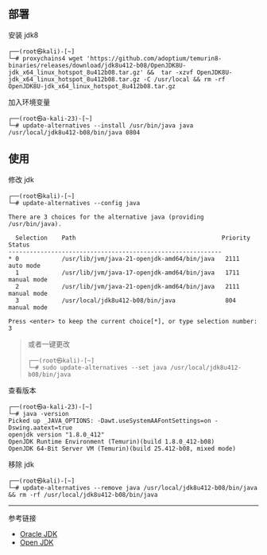 ## 部署

安装 jdk8

```shell
┌──(root㉿kali)-[~]
└─# proxychains4 wget 'https://github.com/adoptium/temurin8-binaries/releases/download/jdk8u412-b08/OpenJDK8U-jdk_x64_linux_hotspot_8u412b08.tar.gz' &&  tar -xzvf OpenJDK8U-jdk_x64_linux_hotspot_8u412b08.tar.gz -C /usr/local && rm -rf OpenJDK8U-jdk_x64_linux_hotspot_8u412b08.tar.gz
```

加入环境变量

```shell
┌──(root㉿a-kali-23)-[~]
└─# update-alternatives --install /usr/bin/java java /usr/local/jdk8u412-b08/bin/java 0804
```

## 使用

修改 jdk

```shell
┌──(root㉿kali)-[~]
└─# update-alternatives --config java
```

```shell
There are 3 choices for the alternative java (providing /usr/bin/java).

  Selection    Path                                         Priority   Status
------------------------------------------------------------
* 0            /usr/lib/jvm/java-21-openjdk-amd64/bin/java   2111      auto mode
  1            /usr/lib/jvm/java-17-openjdk-amd64/bin/java   1711      manual mode
  2            /usr/lib/jvm/java-21-openjdk-amd64/bin/java   2111      manual mode
  3            /usr/local/jdk8u412-b08/bin/java              804       manual mode

Press <enter> to keep the current choice[*], or type selection number: 3
```

> 或者一键更改
>
> ```shell
> ┌──(root㉿kali)-[~]
> └─# sudo update-alternatives --set java /usr/local/jdk8u412-b08/bin/java
> ```

查看版本

```shell
┌──(root㉿a-kali-23)-[~]
└─# java -version
Picked up _JAVA_OPTIONS: -Dawt.useSystemAAFontSettings=on -Dswing.aatext=true
openjdk version "1.8.0_412"
OpenJDK Runtime Environment (Temurin)(build 1.8.0_412-b08)
OpenJDK 64-Bit Server VM (Temurin)(build 25.412-b08, mixed mode)
```

移除 jdk

```shell
┌──(root㉿kali)-[~]
└─# update-alternatives --remove java /usr/local/jdk8u412-b08/bin/java && rm -rf /usr/local/jdk8u412-b08/bin/java
```

---

参考链接

- [Oracle JDK](https://www.java.com/en/download/manual.jsp)
- [Open JDK](https://adoptium.net/zh-CN/)

